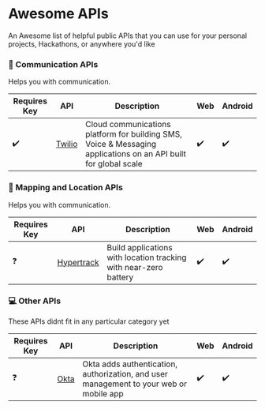 # Awesome APIs
An Awesome list of helpful public APIs that you can use for your personal projects, Hackathons, or anywhere you'd like

### :iphone: Communication APIs

Helps you with communication.

 | Requires Key | API  | Description  |    Web   |   Android   |  
 |--------------|------|--------------|----------|-------------|
| :heavy_check_mark: | [Twilio](https://www.twilio.com/) | Cloud communications platform for building SMS, Voice & Messaging applications on an API built for global scale | :heavy_check_mark: |  :heavy_check_mark:  | 

### :triangular_flag_on_post:	 Mapping and Location APIs

Helps you with communication.

 | Requires Key | API  | Description  |    Web   |   Android   |  
 |--------------|------|--------------|----------|-------------|
| :question: | [Hypertrack](https://www.hypertrack.com) | Build applications with location tracking with near-zero battery | :heavy_check_mark: |  :heavy_check_mark:  | 


### :computer: Other APIs

These APIs didnt fit in any particular category yet

 | Requires Key | API  | Description  |    Web   |   Android   |  
 |--------------|------|--------------|----------|-------------|
| :question: | [Okta](https://developer.okta.com/) | Okta adds authentication, authorization, and user management to your web or mobile app | :heavy_check_mark: |  :heavy_check_mark:  |
